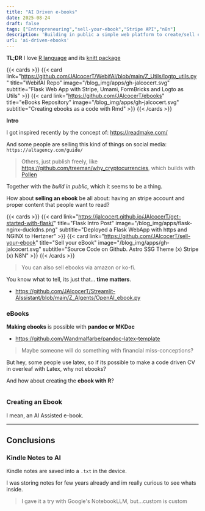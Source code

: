```yaml
---
title: "AI Driven e-books"
date: 2025-08-24
draft: false
tags: ["Entrepreneuring","sell-your-ebook","Stripe API","n8n"]
description: 'Building in public a simple web platform to create/sell ebooks.'
url: 'ai-driven-ebooks'
---
```


**TL;DR** I love [R language](https://jalcocert.github.io/JAlcocerT/r-language-101/) and its [knitt package](https://jalcocert.github.io/JAlcocerT/r-knitt-package-guide/)


{{< cards >}}
  {{< card link="https://github.com/JAlcocerT/WebifAI/blob/main/Z_Utils/logto_utils.py" title="WebifAI Repo" image="/blog_img/apps/gh-jalcocert.svg" subtitle="Flask Web App with Stripe, Umami, FormBricks and Logto as Utils" >}}
  {{< card link="https://github.com/JAlcocerT/ebooks" title="eBooks Repository" image="/blog_img/apps/gh-jalcocert.svg" subtitle="Creating ebooks as a code with Rmd" >}}
{{< /cards >}}

**Intro**

I got inspired recently by the concept of: https://readmake.com/

And some people are selling this kind of things on social media: `https://altagency.com/guide/`

> Others, just publish freely, like https://github.com/treeman/why_cryptocurrencies, which builds with [Pollen](https://docs.racket-lang.org/pollen/)

Together with the *build in public*, which it seems to be a thing.

How about **selling an ebook** be all about: having an stripe account and proper content that people want to read?

{{< cards >}}
  {{< card link="https://jalcocert.github.io/JAlcocerT/get-started-with-flask/" title="Flask Intro Post" image="/blog_img/apps/flask-nginx-duckdns.png" subtitle="Deployed a Flask WebApp with https and NGINX to Hertzner" >}}
  {{< card link="https://github.com/JAlcocerT/sell-your-ebook" title="Sell your eBook" image="/blog_img/apps/gh-jalcocert.svg" subtitle="Source Code on Github. Astro SSG Theme (x) Stripe (x) N8N" >}}
{{< /cards >}}

> You can also sell ebooks via amazon or ko-fi.

You know what to tell, its just that... **time matters**.

* https://github.com/JAlcocerT/Streamlit-AIssistant/blob/main/Z_AIgents/OpenAI_ebook.py



### eBooks

**Making ebooks** is possible with **pandoc or MKDoc**

* https://github.com/Wandmalfarbe/pandoc-latex-template

> Maybe someone will do something with financial miss-conceptions?

But hey, some people use latex, so if its possible to make a code driven CV in overleaf with Latex, why not ebooks?

And how about creating the **ebook with R**?

```sh

```

### Creating an Ebook

I mean, an AI Assisted e-book.

---

## Conclusions



### Kindle Notes to AI

Kindle notes are saved into a `.txt` in the device.

I was storing notes for few years already and im really curious to see whats inside.

> I gave it a try with Google's NotebookLLM, but...custom is custom
